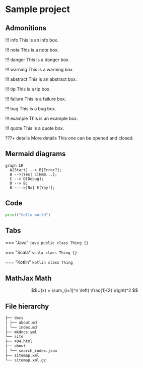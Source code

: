 # Sample project

## Admonitions

!!! info
This is an info box.

!!! note
This is a note box.

!!! danger
This is a danger box.

!!! warning
This is a warning box.

!!! abstract
This is an abstract box.

!!! tip
This is a tip box.

!!! failure
This is a failure box.

!!! bug
This is a bug box.

!!! example
This is an example box.

!!! quote
This is a quote box.

???+ details More details
This one can be opened and closed.

## Mermaid diagrams

```mermaid
graph LR
  A[Start] --> B{Error?};
  B -->|Yes| C[Hmm...];
  C --> D[Debug];
  D --> B;
  B ---->|No| E[Yay!];
```

## Code

```python title="Hello world"
print("hello world")
```

## Tabs

=== "Java"
`java public class Thing {} `

=== "Scala"
`scala class Thing {} `

=== "Kotlin"
`kotlin class Thing `

## MathJax Math

$$
J(x) = \sum_{i=1}^n \left( \frac{1}{2} \right)^2
$$

## File hierarchy

```bash
├── docs
│ ├── about.md
│ └── index.md
├── mkdocs.yml
└── site
├── 404.html
├── about
│ └── search_index.json
├── sitemap.xml
└── sitemap.xml.gz
```
